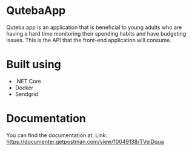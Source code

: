 # QutebaApp

Quteba app is an application that is beneficial to young adults who are having a hard time monitoring their spending habits and have budgeting issues. This is the API that the front-end application will consume.

# Built using

- .NET Core
- Docker
- Sendgrid

# Documentation

You can find the documentation at:
Link: https://documenter.getpostman.com/view/10049138/TVeiDqua
